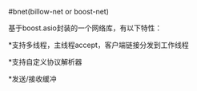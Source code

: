 #bnet(billow-net or boost-net)

基于boost.asio封装的一个网络库，有以下特性：

*支持多线程，主线程accept，客户端链接分发到工作线程

*支持自定义协议解析器

*发送/接收缓冲
